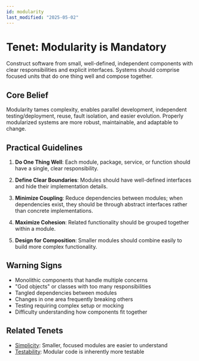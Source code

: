 ```yaml
---
id: modularity
last_modified: "2025-05-02"
---
```


# Tenet: Modularity is Mandatory

Construct software from small, well-defined, independent components with clear responsibilities and explicit interfaces. Systems should comprise focused units that do one thing well and compose together.

## Core Belief

Modularity tames complexity, enables parallel development, independent testing/deployment, reuse, fault isolation, and easier evolution. Properly modularized systems are more robust, maintainable, and adaptable to change.

## Practical Guidelines

1. **Do One Thing Well**: Each module, package, service, or function should have a single, clear responsibility.

2. **Define Clear Boundaries**: Modules should have well-defined interfaces and hide their implementation details.

3. **Minimize Coupling**: Reduce dependencies between modules; when dependencies exist, they should be through abstract interfaces rather than concrete implementations.

4. **Maximize Cohesion**: Related functionality should be grouped together within a module.

5. **Design for Composition**: Smaller modules should combine easily to build more complex functionality.

## Warning Signs

- Monolithic components that handle multiple concerns
- "God objects" or classes with too many responsibilities
- Tangled dependencies between modules
- Changes in one area frequently breaking others
- Testing requiring complex setup or mocking
- Difficulty understanding how components fit together

## Related Tenets

- [Simplicity](/tenets/simplicity.md): Smaller, focused modules are easier to understand
- [Testability](/tenets/testability.md): Modular code is inherently more testable